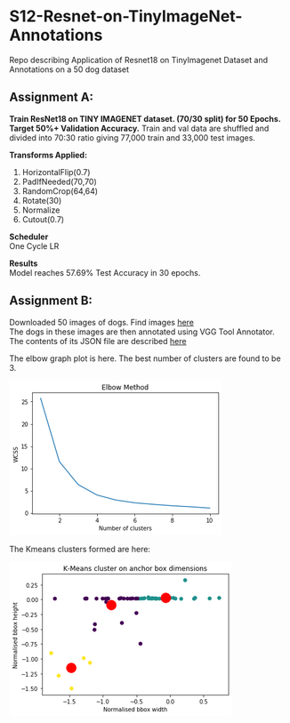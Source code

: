 # S12-Resnet-on-TinyImageNet-Annotations
Repo describing Application of Resnet18 on TinyImagenet Dataset and Annotations on a 50 dog dataset


## Assignment A:

**Train ResNet18 on TINY IMAGENET dataset. (70/30 split) for 50 Epochs. Target 50%+ Validation Accuracy.**
Train and val data are shuffled and divided into 70:30 ratio giving 77,000 train and 33,000 test images.  

**Transforms Applied:**  
1. HorizontalFlip(0.7)  
2. PadIfNeeded(70,70)  
3. RandomCrop(64,64)  
4. Rotate(30)  
5. Normalize  
6. Cutout(0.7)  

**Scheduler**  
One Cycle LR  

**Results**  
Model reaches 57.69% Test Accuracy in 30 epochs.  

## Assignment B:
Downloaded 50 images of dogs. Find images [here](https://github.com/Divya932/S12-Resnet-on-TinyImageNet-Annotations/tree/master/Ass%20S12_B/Dogs_data)   
The dogs in these images are then annotated using VGG Tool Annotator.   
The contents of its JSON file are described [here](https://github.com/Divya932/S12-Resnet-on-TinyImageNet-Annotations/blob/master/JSON%20Description)  

The elbow graph plot is here. The best number of clusters are found to be 3.   

![Elbow](https://github.com/Divya932/S12-Resnet-on-TinyImageNet-Annotations/blob/master/Ass%20S12_B/elbow.png)  

The Kmeans clusters formed are here:  

![Clusters](https://github.com/Divya932/S12-Resnet-on-TinyImageNet-Annotations/blob/master/Ass%20S12_B/Clusters.png)  
